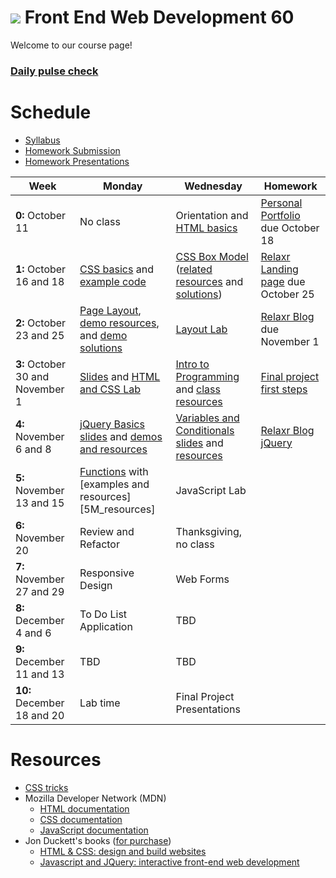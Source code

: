 # ![](https://ga-dash.s3.amazonaws.com/production/assets/logo-9f88ae6c9c3871690e33280fcf557f33.png) Front End Web Development 60

Welcome to our course page!
### **[Daily pulse check](http://bit.ly/fewd60_exitticket)**

# Schedule
* [Syllabus](https://drive.google.com/file/d/0B8Xkn5bpaj3KRG5CZW1zejBQVjQ/view)
* [Homework Submission](https://docs.google.com/spreadsheets/d/1VH69kigSGi_H6ddLWjPvuqSwjJ4bsBq2OzVuuqNqALI/edit#gid=0)
* [Homework Presentations](https://docs.google.com/spreadsheets/d/1C8MEWs1j84YWrifGvV2uSq79sEIMyJkI8QTZcZHbk2c/edit#gid=0)

Week | Monday |  Wednesday | Homework |
----- | ----- | ------ | ---- |
**0:** October 11 | No class | Orientation and [HTML basics][0W]  | [Personal Portfolio][0H] due October 18 |
**1:** October 16 and 18 | [CSS basics][1M] and [example code][1M_examples] | [CSS Box Model][1W] ([related resources][1W_resources] and [solutions][1W_solutions]) | [Relaxr Landing page][1H] due October 25 |
**2:** October 23 and 25 | [Page Layout][2M], [demo resources][2M_resources], and [demo solutions][2M_solutions] | [Layout Lab][2W]  | [Relaxr Blog][2H] due November 1 |
**3:** October 30 and November 1 | [Slides][3M] and [HTML and CSS Lab][3M_lab] | [Intro to Programming][3W] and [class resources][3W_resources] | [Final project first steps][3H] |
**4:** November 6 and 8 | [jQuery Basics slides][4M] and [demos and resources][4M_resources] | [Variables and Conditionals slides][4W] and [resources][4W_resources] |  [Relaxr Blog jQuery][4H] |
**5:** November 13 and 15 | [Functions][5M] with [examples and resources][5M_resources] | JavaScript Lab |  |
**6:** November 20  | Review and Refactor | Thanksgiving, no class  |  |
**7:** November 27 and 29 | Responsive Design | Web Forms |   |
**8:** December 4 and 6 | To Do List Application | TBD |  |
**9:** December 11 and 13 | TBD | TBD | |  
**10:** December 18 and 20 | Lab time | Final Project Presentations  | |  

[0M]: # "..."
[0W]: https://docs.google.com/presentation/d/1mNgiufC1fkp1DdMb7nLtlqWDD-MhvcnyQoX19LWu7oI/edit#slide=id.g10525f8a8b_0_30 "HTML Basics slides"
[0H]: /homework/week01 "week 1 hw"

[1M]: https://docs.google.com/presentation/d/1AUuVf3hAFHJ4X3pEVYpzTue7vhggdK6vse4Sz42Up68/edit#slide=id.p "CSS Basics slides"
[1M_examples]: https://github.com/fewd60/home/tree/master/homework/week01/solution "example code"
[1W]: https://docs.google.com/presentation/d/1lMhOP6yyGUYnGyikx04u8jH0LIrT4_695OAArm7S8_E/edit#slide=id.g25d2fcffd3_0_0 "CSS box model slides"
[1W_resources]: https://github.com/fewd60/home/tree/master/resources/03_box_model/starter_code "box model resources"
[1W_solutions]: https://github.com/fewd60/home/tree/master/resources/03_box_model/solution 'box model solutions'
[1H]: /homework/week02 "Relaxr landing page"

[2M]: https://docs.google.com/presentation/d/1bEkPIqAMVBTj3nG1xTNdUciM1Y58FnZl_Ltsm1JGh1c/edit#slide=id.g28efd68594_0_35 "Layout slides"
[2M_resources]: https://github.com/fewd60/home/tree/master/resources/04_layout "layout demo resources"
[2M_solutions]: https://github.com/fewd60/home/tree/master/resources/04_layout/solution "layout demo solutions"
[2W]: https://docs.google.com/presentation/d/1qspmLJNDAMmJQTGUHl0p2PTjJQ8zGw8qdtGKJqL84QY/edit#slide=id.g1095295fc1_3_0 "Layout Lab"
[2H]: /homework/week03 "Relaxr Blog"


[3M]: https://docs.google.com/presentation/d/1Wq4qD7OGUm2NzkS4P1YO0eUL8sd6wVIqkkGmulRCJnQ/edit#slide=id.g273a2b311f_0_17 "slides"
[3M_lab]: /resources/06_HTML_CSS_Lab "startup matchmaker"
[3W]: https://docs.google.com/presentation/d/1W_ECkQU8aVhm-kb1xRYaeuNMLIf2JtqhJ5RSbyOpFBE/edit#slide=id.g10aab69910_0_430 "programatic thinking slides"
[3W_resources]: /resources/07_programmatic_thinking "..."
[3H]: /homework/week04 "final proj. first steps"


[4M]: https://docs.google.com/presentation/d/1h6rPHpccO79kFZ5hPbS1PIVzFoEcdZlfyDpNLtRGgLM/edit#slide=id.g1189d8434b_0_62 "jquery slides"
[4M_resources]: /resources/08_jquery "demo and examples"
[4W]: https://docs.google.com/presentation/d/1QYxwrno1omPMP_Of0VKbj00XePJjR_cX3bdc0mbZdLE/edit#slide=id.g1196bcb32f_1_192 "conditionals variables and types"
[4W_resources]: https://github.com/fewd60/home/tree/master/resources/09_vars_conditionals_types "wednesday resources"
[4H]: https://github.com/fewd60/home/tree/master/homework/week05 "Relaxr blog jQuery"


[5M]: https://docs.google.com/presentation/d/1KSYnqon5diml8RzjKvySvg4REHeETD6ZJONBLz5Ur3k/edit#slide=id.g119d190c8e_0_369 "functions slides"
[5M]: /resources/10_functions "lesson resources"
[5W]: # "..."
[5H]: # "..."

[6M]: # "..."
[6W]: # "..."
[6H]: # "..."

[7M]: # "..."
[7W]: # "..."
[7H]: # "..."

[8M]: # "..."
[8W]: # "..."
[8H]: # "..."

[9M]: # "..."
[9W]: # "..."
[9H]: # "..."

[10M]: # "..."
[10W]: # "..."
[10H]: # "..."



# Resources

* [CSS tricks](https://css-tricks.com/)
* Mozilla Developer Network (MDN)
  * [HTML documentation](https://developer.mozilla.org/en-US/docs/Web/HTML)
  * [CSS documentation](https://developer.mozilla.org/en-US/docs/Web/CSS)
  * [JavaScript documentation](https://developer.mozilla.org/en-US/docs/Web/JavaScript)
* Jon Duckett's books ([for purchase](http://www.amazon.com/Web-Design-HTML-JavaScript-jQuery/dp/1118907442/ref=sr_1_1?ie=UTF8&qid=1453187846&sr=8-1&keywords=jon+duckett))
  * [HTML & CSS: design and build websites](http://www.wufai.edu.tw/%E7%B6%B2%E9%A0%81%E6%8A%80%E8%A1%93%E4%B8%AD%E5%BF%83/datasheet/HTML%20and%20CSS%20design%20and%20build%20websites.pdf)
  * [Javascript and JQuery: interactive front-end web development](https://www.scribd.com/doc/253307793/Javascript-and-Jquery-Jon-Duckett)
